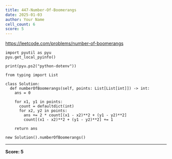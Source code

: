 ```yaml
---
title: 447-Number-Of-Boomerangs
date: 2025-01-03
author: Your Name
cell_count: 6
score: 5
---
```


https://leetcode.com/problems/number-of-boomerangs


```
import pyutil as pyu
pyu.get_local_pyinfo()
```


```
print(pyu.ps2("python-dotenv"))
```


```
from typing import List
```


```
class Solution:
  def numberOfBoomerangs(self, points: List[List[int]]) -> int:
    ans = 0

    for x1, y1 in points:
      count = defaultdict(int)
      for x2, y2 in points:
        ans += 2 * count[(x1 - x2)**2 + (y1 - y2)**2]
        count[(x1 - x2)**2 + (y1 - y2)**2] += 1

    return ans
```


```
new Solution().numberOfBoomerangs()
```


---
**Score: 5**